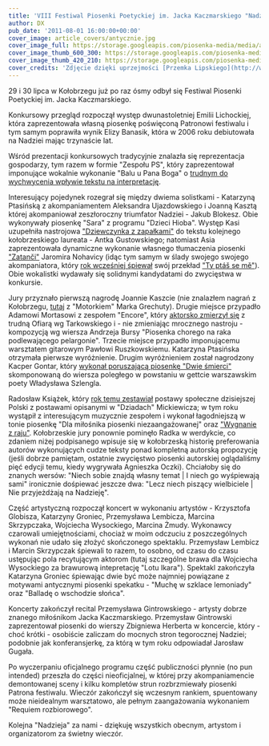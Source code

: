 ```yaml
---
title: 'VIII Festiwal Piosenki Poetyckiej im. Jacka Kaczmarskiego "Nadzieja"'
author: DX
pub_date: '2011-08-01 16:00:00+00:00'
cover_image: article_covers/antycznie.jpg
cover_image_full: https://storage.googleapis.com/piosenka-media/media/article_covers/antycznie.jpg
cover_image_thumb_600_300: https://storage.googleapis.com/piosenka-media/media/article_covers/antycznie.jpg.600x300_q85_crop_upscale.jpg
cover_image_thumb_420_210: https://storage.googleapis.com/piosenka-media/media/article_covers/antycznie.jpg.420x210_q85_crop_upscale.jpg
cover_credits: 'Zdjęcie dzięki uprzejmości [Przemka Lipskiego](http://www.przemeklipski.com/).'
---
```


29 i 30 lipca w Kołobrzegu już po raz ósmy odbył się Festiwal Piosenki Poetyckiej im. Jacka Kaczmarskiego.

Konkursowy przegląd rozpoczął występ dwunastoletniej Emilii Lichockiej, która zaprezentowała własną piosenkę poświęconą Patronowi festiwalu i tym samym poprawiła wynik Elizy Banasik, która w 2006 roku debiutowała na Nadziei mając trzynaście lat.

Wśród prezentacji konkursowych tradycyjnie znalazła się reprezentacja gospodarzy, tym razem w formie "Zespołu PS", który zaprezentował imponujące wokalnie wykonanie "Balu u Pana Boga" o [trudnym do wychwycenia wpływie tekstu na interpretację][1].

Interesujący pojedynek rozegrał się między dwiema solistkami - Katarzyną Ptasińską z akompaniamentem Aleksandra Ujazdowskiego i Joanną Kasztą której akompaniował zeszłoroczny triumfator Nadziei - Jakub Blokesz. Obie wykonywały piosenkę "Sara" z programu "Dzieci Hioba". Występ Kasi uzupełniła nastrojowa ["Dziewczynka z zapałkami"][2] do tekstu kolejnego kołobrzeskiego laureata - Antka Gustowskiego; natomiast Asia zaprezentowała dynamiczne wykonanie własnego tłumaczenia piosenki ["Zatanči"][3] Jaromira Nohavicy (idąc tym samym w ślady swojego swojego akompaniatora, który [rok wcześniej śpiewał][4] swój przekład ["Ty ptáš se mě"][5]). Obie wokalistki wydawały się solidnymi kandydatami do zwycięstwa w konkursie.

Jury przyznało pierwszą nagrodę Joannie Kaszcie (nie znalazłem nagrań z Kołobrzegu, [tutaj][6] z "Motorkiem" Marka Grechuty). Drugie miejsce przypadło Adamowi Mortasowi z zespołem "Encore", który [aktorsko zmierzył się][7] z trudną Ofiarą wg Tarkowskiego i - nie zmieniając mrocznego nastroju - kompozycją wg wiersza Andrzeja Bursy "Piosenka chorego na raka podlewającego pelargonie". Trzecie miejsce przypadło imponującemu warsztatem gitarowym Pawłowi Ruszkowskiemu. Katarzyna Ptasińska otrzymała pierwsze wyróżnienie. Drugim wyróżnieniem został nagrodzony Kacper Gontar, który [wykonał poruszającą piosenkę "Dwie śmierci"][8] skomponowaną do wiersza poległego w powstaniu w gettcie warszawskim poety Władysława Szlengla.

Radosław Książek, który [rok temu zestawiał][9] postawy społeczne dzisiejszej Polski z postawami opisanymi w "Dziadach" Mickiewicza; w tym roku wystąpił z interesującym muzycznie zespołem i wykonał łagodniejszą w tonie piosenkę "Dla miłośnika piosenki niezaangażowanej" oraz ["Wygnanie z raju"][10]. Kołobrzeskie jury ponownie pominęło Radka w werdykcie, co zdaniem niżej podpisanego wpisuje się w kołobrzeską historię preferowania autorów wykonujących cudze teksty ponad kompletną autorską propozycję (jeśli dobrze pamiętam, ostatnie zwycięstwo piosenki autorskiej oglądaliśmy pięć edycji temu, kiedy wygrywała Agnieszka Oczki). Chciałoby się do znanych wersów: "Niech sobie znajdą własny temat | I niech go wyśpiewają sami" ironicznie dośpiewać jeszcze dwa: "Lecz niech piszący wielbiciele | Nie przyjeżdżają na Nadzieję".

Część artystyczną rozpoczął koncert w wykonaniu artystów - Krzysztofa Globisza, Katarzyny Groniec, Przemysława Lembicza, Marcina Skrzypczaka, Wojciecha Wysockiego, Marcina Żmudy. Wykonawcy czarowali umiejętnościami, chociaż w moim odczuciu z poszczególnych wykonań nie udało się złożyć skończonego spektaklu. Przemysław Lembicz i Marcin Skrzypczak śpiewali to razem, to osobno, od czasu do czasu ustępując pola recytującym aktorom (tutaj szczególne brawa dla Wojciecha Wysockiego za brawurową intepretację "Lotu Ikara"). Spektakl zakończyła Katarzyna Groniec śpiewając dwie być może najmniej powiązane z motywami antycznymi piosenki spekatku - "Muchę w szklace lemoniady" oraz "Balladę o wschodzie słońca".

Koncerty zakończył recital Przemysława Gintrowskiego - artysty dobrze znanego miłośnikom Jacka Kaczmarskiego. Przemysław Gintrowski zaprezentował piosenki do wierszy Zbigniewa Herberta w koncercie, który - choć krótki - osobiście zaliczam do mocnych stron tegorocznej Nadziei; podobnie jak konferansjerkę, za którą w tym roku odpowiadał Jarosław Gugała.

Po wyczerpaniu oficjalnego programu część publiczności płynnie (no pun intended) przeszła do części nieoficjalnej, w której przy akompaniamencie demontowanej sceny i kilku kompletów strun rozbrzmiewały piosenki Patrona festiwalu. Wieczór zakończył się wczesnym rankiem, spuentowany może nieidealnym warsztatowo, ale pełnym zaangażowania wykonaniem "Requiem rozbiorowego".

Kolejna "Nadzieja" za nami - dziękuję wszystkich obecnym, artystom i organizatorom za świetny wieczór.

 [1]: http://youtu.be/-wk7F4cpRQA?t=4m41s
 [2]: http://www.myspace.com/123obrazki/music/songs/obrazki-dziewczynka-z-zapa-kami-unplugged-mp3-78550605
 [3]: http://www.youtube.com/watch?v=iaWRXahc40I
 [4]: http://www.youtube.com/watch?v=fXJUu1Wl19g
 [5]: http://www.youtube.com/watch?v=GLWlr2_k_Jk
 [6]: http://www.youtube.com/watch?v=G6HyiR_LhnI
 [7]: http://youtu.be/1ozh6GtO8-c?t=2m33s
 [8]: http://zbiczek1.wrzuta.pl/audio/2ZJrN84Poug/kacper_gontar_-_dwie_smierci
 [9]: http://www.youtube.com/watch?v=oTviq22qGVY
 [10]: http://youtu.be/1ozh6GtO8-c?t=1m22s